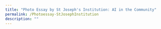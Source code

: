 ```yaml
---
title: "Photo Essay by St Joseph's Institution: AI in the Community"
permalink: /Photoessay-StJosephInstitution
description: ""
---
```

